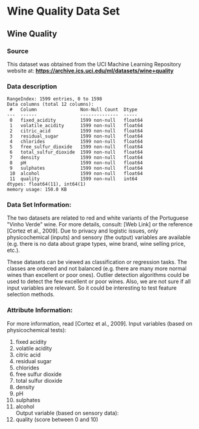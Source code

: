 # Wine Quality Data Set
## Wine Quality
### Source
This dataset was obtained from the UCI Machine Learning Repository website at: **https://archive.ics.uci.edu/ml/datasets/wine+quality**

### Data description

	RangeIndex: 1599 entries, 0 to 1598
	Data columns (total 12 columns):
	 #   Column                Non-Null Count  Dtype  
	---  ------                --------------  -----  
	 0   fixed_acidity         1599 non-null   float64
	 1   volatile_acidity      1599 non-null   float64
	 2   citric_acid           1599 non-null   float64
	 3   residual_sugar        1599 non-null   float64
	 4   chlorides             1599 non-null   float64
	 5   free_sulfur_dioxide   1599 non-null   float64
	 6   total_sulfur_dioxide  1599 non-null   float64
	 7   density               1599 non-null   float64
	 8   pH                    1599 non-null   float64
	 9   sulphates             1599 non-null   float64
	 10  alcohol               1599 non-null   float64
	 11  quality               1599 non-null   int64  
	dtypes: float64(11), int64(1)
	memory usage: 150.0 KB

### Data Set Information:

The two datasets are related to red and white variants of the Portuguese "Vinho Verde" wine. For more details, consult: [Web Link] or the reference [Cortez et al., 2009]. Due to privacy and logistic issues, only physicochemical (inputs) and sensory (the output) variables are available (e.g. there is no data about grape types, wine brand, wine selling price, etc.).

These datasets can be viewed as classification or regression tasks. The classes are ordered and not balanced (e.g. there are many more normal wines than excellent or poor ones). Outlier detection algorithms could be used to detect the few excellent or poor wines. Also, we are not sure if all input variables are relevant. So it could be interesting to test feature selection methods.


### Attribute Information:

For more information, read [Cortez et al., 2009].
Input variables (based on physicochemical tests):
1. fixed acidity
2. volatile acidity
3. citric acid
4. residual sugar
5. chlorides
6. free sulfur dioxide
7. total sulfur dioxide
8. density
9. pH
10. sulphates
11. alcohol
<br>Output variable (based on sensory data):
12. quality (score between 0 and 10)
